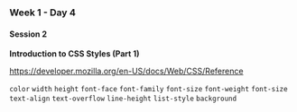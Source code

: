 ### Week 1 - Day 4

#### Session 2

**Introduction to CSS Styles (Part 1)**

https://developer.mozilla.org/en-US/docs/Web/CSS/Reference

`color`
`width`
`height`
`font-face`
`font-family`
`font-size`
`font-weight`
`font-size`
`text-align`
`text-overflow`
`line-height`
`list-style`
`background`

